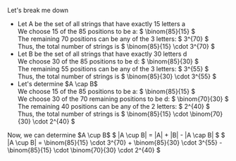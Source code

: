 Let's break me down

<ul>
<li> Let A be the set of all strings that have exactly 15 letters a <br/> 
We choose 15 of the 85 positions to be a: $ \binom{85}{15} $ <br/> 
The remaining 70 positions can be any of the 3 letters: $ 3^{70} $ <br/> 
Thus, the total number of strings is $ \binom{85}{15} \cdot 3^{70} $
	<li> Let B be the set of all strings that have exactly 30 letters d <br/> 
	      We choose 30 of the 85 positions to be d: $ \binom{85}{30} $ <br/> 
	      The remaining 55 positions can be any of the 3 letters: $ 3^{55} $ <br/> 
	      Thus, the total number of strings is $ \binom{85}{30} \cdot 3^{55} $
	<li> Let's determine $A \cap B$ <br/> 
We choose 15 of the 85 positions to be a: $ \binom{85}{15} $ <br/> 
We choose 30 of the 70 remaining positions to be d: $ \binom{70}{30} $ <br/> 
The remaining 40 positions can be any of the 2 letters: $ 2^{40} $ <br/> 
Thus, the total number of strings is $ \binom{85}{15} \cdot \binom{70}{30} \cdot 2^{40} $
</ul>
Now, we can determine $A \cup B$ 
$ |A \cup B| = |A| + |B| - |A \cap B| $ 
$ |A \cup B| = \binom{85}{15} \cdot 3^{70} + \binom{85}{30} \cdot 3^{55} - \binom{85}{15} \cdot \binom{70}{30} \cdot 2^{40} $
